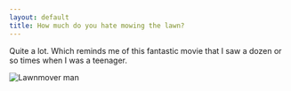 ```yaml
---
layout: default
title: How much do you hate mowing the lawn?
---
```


Quite a lot. Which reminds me of this fantastic movie that I saw a dozen or so times when I was a teenager.

![Lawnmover man](http://ia.media-imdb.com/images/M/MV5BMTk2ODExODIwM15BMl5BanBnXkFtZTgwODUyMDY0MDE@._V1_SX214_AL_.jpg)